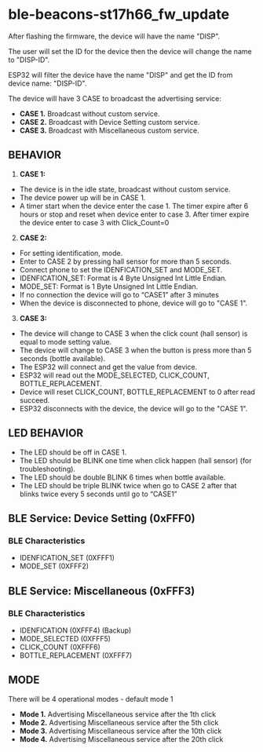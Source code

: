 # ble-beacons-st17h66_fw_update

After flashing the firmware, the device will have the name "DISP".

The user will set the ID for the device then the device will change the name to "DISP-ID".

ESP32 will filter the device have the name "DISP" and get the ID from device name: "DISP-ID".

The device will have 3 CASE to broadcast the advertising service:

+ **CASE 1.** Broadcast without custom service.
+ **CASE 2.** Broadcast with Device Setting custom service.
+ **CASE 3.** Broadcast with Miscellaneous custom service.

## BEHAVIOR

1. **CASE 1:** 
  + The device is in the idle state, broadcast without custom service.
  + The device power up will be in CASE 1.
  + A timer start when the device enter the case 1. The timer expire after 6 hours or stop and reset when device enter to case 3.
	After timer expire the device enter to case 3 with  Click_Count=0


2. **CASE 2:** 
  + For setting identification, mode.
  + Enter to CASE 2 by pressing hall sensor for more than 5 seconds.
  + Connect phone to set the IDENFICATION_SET and MODE_SET.
  + IDENFICATION_SET: Format is 4 Byte Unsigned Int Little Endian.
  + MODE_SET: Format is 1 Byte Unsigned Int Little Endian.
  + If no connection the device will go to “CASE1” after 3 minutes
  + When the device is disconnected to phone, device will go to "CASE 1".

3. **CASE 3:**
  + The device will change to CASE 3 when the click count (hall sensor) is equal to mode setting value.
  + The device will change to CASE 3 when the button is press more than 5 seconds (bottle available).
  + The ESP32 will connect and get the value from device.
  + ESP32 will read out the MODE_SELECTED, CLICK_COUNT, BOTTLE_REPLACEMENT. 
  + Device will reset CLICK_COUNT, BOTTLE_REPLACEMENT to 0 after read succeed.
  + ESP32 disconnects with the device, the device will go to the  "CASE 1".

## LED BEHAVIOR
+ The LED should be off in CASE 1.
+ The LED should be BLINK one time when click happen (hall sensor) (for troubleshooting).
+ The LED should be double BLINK 6 times when bottle available.
+ The LED should be triple BLINK twice when go to CASE 2 after that blinks twice every 5 seconds until go to “CASE1”
## BLE Service: Device Setting (0xFFF0)

### BLE Characteristics

+ IDENFICATION_SET    (0XFFF1)
+ MODE_SET            (0XFFF2)

## BLE Service: Miscellaneous (0xFFF3)

### BLE Characteristics

+ IDENFICATION         (0XFFF4) (Backup)
+ MODE_SELECTED        (0XFFF5)
+ CLICK_COUNT          (0XFFF6)
+ BOTTLE_REPLACEMENT   (0XFFF7)

## MODE

There will be 4 operational modes - default mode 1

+ **Mode 1.** Advertising Miscellaneous service after the 1th click
+ **Mode 2.** Advertising Miscellaneous service after the 5th click
+ **Mode 3.** Advertising Miscellaneous service after the 10th click
+ **Mode 4.** Advertising Miscellaneous service after the 20th click

